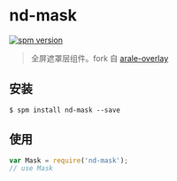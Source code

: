 # nd-mask

[![spm version](http://spmjs.io/badge/nd-mask)](http://spmjs.io/package/nd-mask)

> 全屏遮罩层组件。fork 自 [arale-overlay](https://github.com/aralejs/overlay)

## 安装

```
$ spm install nd-mask --save
```

## 使用

```js
var Mask = require('nd-mask');
// use Mask
```

